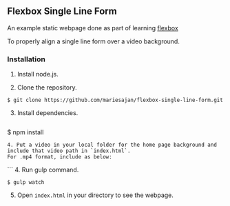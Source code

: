 ## Flexbox Single Line Form

An example static webpage done as part of learning [flexbox](https://css-tricks.com/snippets/css/a-guide-to-flexbox/)

To properly align a single line form over a video background.

### Installation

1. Install node.js.

2. Clone the repository.

  ```
  $ git clone https://github.com/mariesajan/flexbox-single-line-form.git
  ```

3. Install dependencies.

   ```
  $ npm install
  ```
4. Put a video in your local folder for the home page background and include that video path in `index.html`.
For .mp4 format, include as below:
  ```
  <source src= VIDEOPATH type="video/mp4" />
  ```
4. Run gulp command.

   ```
   $ gulp watch
   ```

5. Open `index.html` in your directory to see the webpage.
